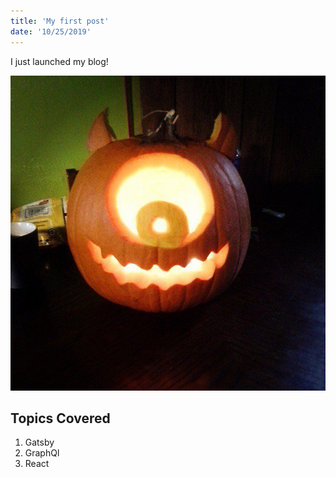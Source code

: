 ```yaml
---
title: 'My first post'
date: '10/25/2019'
---
```


I just launched my blog!

![Pumpkin]('./../test.jpg)

## Topics Covered 

1. Gatsby
2. GraphQl
3. React 